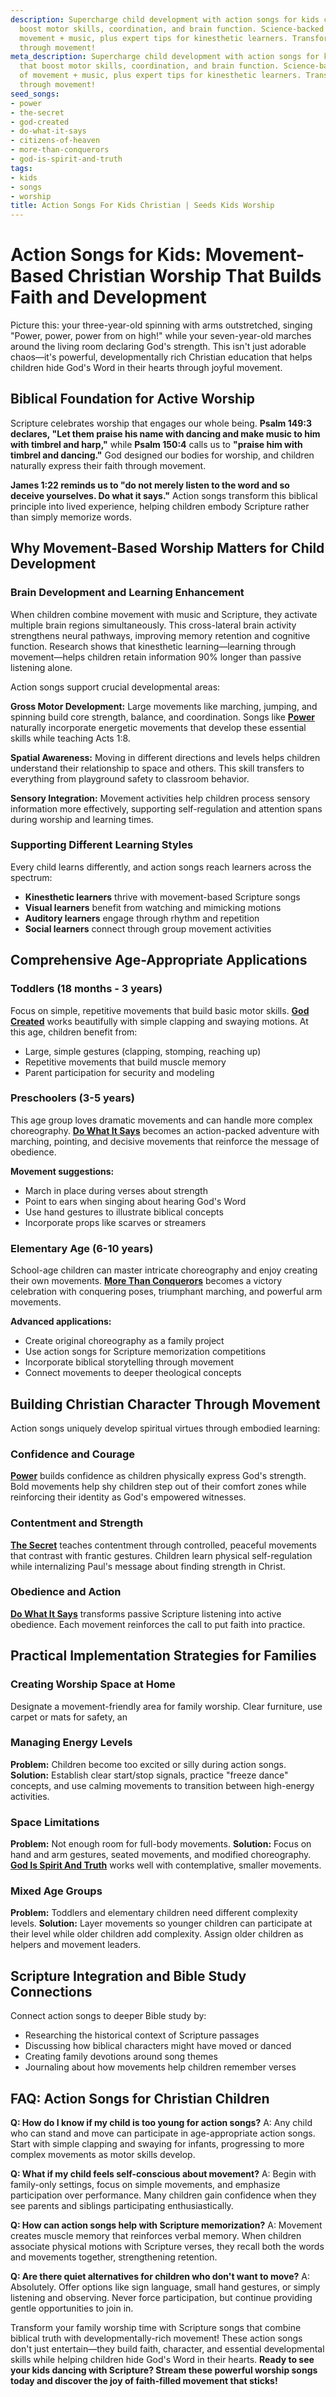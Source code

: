 ```yaml
---
description: Supercharge child development with action songs for kids christian that
  boost motor skills, coordination, and brain function. Science-backed benefits of
  movement + music, plus expert tips for kinesthetic learners. Transform learning
  through movement!
meta_description: Supercharge child development with action songs for kids christian
  that boost motor skills, coordination, and brain function. Science-backed benefits
  of movement + music, plus expert tips for kinesthetic learners. Transform learning
  through movement!
seed_songs:
- power
- the-secret
- god-created
- do-what-it-says
- citizens-of-heaven
- more-than-conquerors
- god-is-spirit-and-truth
tags:
- kids
- songs
- worship
title: Action Songs For Kids Christian | Seeds Kids Worship
---
```

# Action Songs for Kids: Movement-Based Christian Worship That Builds Faith and Development

Picture this: your three-year-old spinning with arms outstretched, singing "Power, power, power from on high!" while your seven-year-old marches around the living room declaring God's strength. This isn't just adorable chaos—it's powerful, developmentally rich Christian education that helps children hide God's Word in their hearts through joyful movement.

## Biblical Foundation for Active Worship

Scripture celebrates worship that engages our whole being. **Psalm 149:3 declares, "Let them praise his name with dancing and make music to him with timbrel and harp,"** while **Psalm 150:4** calls us to **"praise him with timbrel and dancing."** God designed our bodies for worship, and children naturally express their faith through movement.

**James 1:22 reminds us to "do not merely listen to the word and so deceive yourselves. Do what it says."** Action songs transform this biblical principle into lived experience, helping children embody Scripture rather than simply memorize words.

## Why Movement-Based Worship Matters for Child Development

### Brain Development and Learning Enhancement

When children combine movement with music and Scripture, they activate multiple brain regions simultaneously. This cross-lateral brain activity strengthens neural pathways, improving memory retention and cognitive function. Research shows that kinesthetic learning—learning through movement—helps children retain information 90% longer than passive listening alone.

Action songs support crucial developmental areas:

**Gross Motor Development:** Large movements like marching, jumping, and spinning build core strength, balance, and coordination. Songs like **[Power](https://seedskidsworship.com/product/power-acts-18/)** naturally incorporate energetic movements that develop these essential skills while teaching Acts 1:8.

**Spatial Awareness:** Moving in different directions and levels helps children understand their relationship to space and others. This skill transfers to everything from playground safety to classroom behavior.

**Sensory Integration:** Movement activities help children process sensory information more effectively, supporting self-regulation and attention spans during worship and learning times.

### Supporting Different Learning Styles

Every child learns differently, and action songs reach learners across the spectrum:

- **Kinesthetic learners** thrive with movement-based Scripture songs
- **Visual learners** benefit from watching and mimicking motions
- **Auditory learners** engage through rhythm and repetition
- **Social learners** connect through group movement activities

## Comprehensive Age-Appropriate Applications

### Toddlers (18 months - 3 years)
Focus on simple, repetitive movements that build basic motor skills. **[God Created](https://seedskidsworship.com/product/god-created-genesis-11/)** works beautifully with simple clapping and swaying motions. At this age, children benefit from:
- Large, simple gestures (clapping, stomping, reaching up)
- Repetitive movements that build muscle memory
- Parent participation for security and modeling

### Preschoolers (3-5 years)
This age group loves dramatic movements and can handle more complex choreography. **[Do What It Says](https://seedskidsworship.com/product/do-what-it-says-james-122-2/)** becomes an action-packed adventure with marching, pointing, and decisive movements that reinforce the message of obedience.

**Movement suggestions:**
- March in place during verses about strength
- Point to ears when singing about hearing God's Word
- Use hand gestures to illustrate biblical concepts
- Incorporate props like scarves or streamers

### Elementary Age (6-10 years)
School-age children can master intricate choreography and enjoy creating their own movements. **[More Than Conquerors](https://seedskidsworship.com/product/more-than-conquerors-romans-837/)** becomes a victory celebration with conquering poses, triumphant marching, and powerful arm movements.

**Advanced applications:**
- Create original choreography as a family project
- Use action songs for Scripture memorization competitions
- Incorporate biblical storytelling through movement
- Connect movements to deeper theological concepts

## Building Christian Character Through Movement

Action songs uniquely develop spiritual virtues through embodied learning:

### Confidence and Courage
**[Power](https://seedskidsworship.com/product/power-acts-18/)** builds confidence as children physically express God's strength. Bold movements help shy children step out of their comfort zones while reinforcing their identity as God's empowered witnesses.

### Contentment and Strength
**[The Secret](https://seedskidsworship.com/product/the-secret-philippians-412-13/)** teaches contentment through controlled, peaceful movements that contrast with frantic gestures. Children learn physical self-regulation while internalizing Paul's message about finding strength in Christ.

### Obedience and Action
**[Do What It Says](https://seedskidsworship.com/product/do-what-it-says-james-122-2/)** transforms passive Scripture listening into active obedience. Each movement reinforces the call to put faith into practice.

## Practical Implementation Strategies for Families

### Creating Worship Space at Home
Designate a movement-friendly area for family worship. Clear furniture, use carpet or mats for safety, an

### Managing Energy Levels
**Problem:** Children become too excited or silly during action songs.
**Solution:** Establish clear start/stop signals, practice "freeze dance" concepts, and use calming movements to transition between high-energy activities.

### Space Limitations
**Problem:** Not enough room for full-body movements.
**Solution:** Focus on hand and arm gestures, seated movements, and modified choreography. **[God Is Spirit And Truth](https://seedskidsworship.com/product/god-is-spirit-and-truth-john-423-24-2/)** works well with contemplative, smaller movements.

### Mixed Age Groups
**Problem:** Toddlers and elementary children need different complexity levels.
**Solution:** Layer movements so younger children can participate at their level while older children add complexity. Assign older children as helpers and movement leaders.

## Scripture Integration and Bible Study Connections

Connect action songs to deeper Bible study by:
- Researching the historical context of Scripture passages
- Discussing how biblical characters might have moved or danced
- Creating family devotions around song themes
- Journaling about how movements help children remember verses

## FAQ: Action Songs for Christian Children

**Q: How do I know if my child is too young for action songs?**
A: Any child who can stand and move can participate in age-appropriate action songs. Start with simple clapping and swaying for infants, progressing to more complex movements as motor skills develop.

**Q: What if my child feels self-conscious about movement?**
A: Begin with family-only settings, focus on simple movements, and emphasize participation over performance. Many children gain confidence when they see parents and siblings participating enthusiastically.

**Q: How can action songs help with Scripture memorization?**
A: Movement creates muscle memory that reinforces verbal memory. When children associate physical motions with Scripture verses, they recall both the words and movements together, strengthening retention.

**Q: Are there quiet alternatives for children who don't want to move?**
A: Absolutely. Offer options like sign language, small hand gestures, or simply listening and observing. Never force participation, but continue providing gentle opportunities to join in.

Transform your family worship time with Scripture songs that combine biblical truth with developmentally-rich movement! These action songs don't just entertain—they build faith, character, and essential developmental skills while helping children hide God's Word in their hearts. **Ready to see your kids dancing with Scripture? Stream these powerful worship songs today and discover the joy of faith-filled movement that sticks!**

<script type="application/ld+json">
{
  "@context": "https://schema.org",
  "@type": "Article",
  "headline": "Action Songs For Kids Christian",
  "author": {
    "@type": "Organization",
    "name": "Seeds Kids Worship"
  },
  "publisher": {
    "@type": "Organization",
    "name": "Seeds Kids Worship",
    "logo": {
      "@type": "ImageObject",
      "url": "https://seedskidsworship.com/logo.png"
    }
  },
  "datePublished": "2025-09-02T16:01:21.523130",
  "dateModified": "2025-09-02T16:01:21.523150",
  "description": "Supercharge child development with action songs for kids christian that boost motor skills, coordination, and brain function. Science-backed benefits of movemen",
  "mainEntityOfPage": {
    "@type": "WebPage",
    "@id": "https://seedskidsworship.com/activities/action-songs-for-kids-christian/"
  }
}
</script>

<script type="application/ld+json">
{
  "@context": "https://schema.org",
  "@type": "Product",
  "name": "Power",
  "description": "Energetic song about receiving power from the Holy Spirit to be witnesses from Acts 1:8",
  "url": "https://seedskidsworship.com/product/power-acts-18/",
  "brand": {
    "@type": "Brand",
    "name": "Seeds Kids Worship"
  },
  "category": "Children's Christian Music",
  "album": "Power"
}
</script>

<script type="application/ld+json">
{
  "@context": "https://schema.org",
  "@type": "Product",
  "name": "The Secret",
  "description": "Encouraging song about finding contentment and strength in Christ from Philippians 4:12-13",
  "url": "https://seedskidsworship.com/product/the-secret-philippians-412-13/",
  "brand": {
    "@type": "Brand",
    "name": "Seeds Kids Worship"
  },
  "category": "Children's Christian Music",
  "album": "The Power of Encouragement"
}
</script>

<script type="application/ld+json">
{
  "@context": "https://schema.org",
  "@type": "Product",
  "name": "God Created",
  "description": "From Genesis
